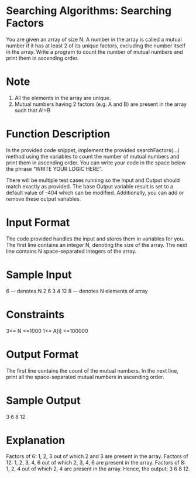 # Searching Algorithms: Searching Factors

You are given an array of size N.
A number in the array is called a mutual number if it has at least 2 of its unique factors, excluding the number itself in the array.
Write a program to count the number of mutual numbers and print them in ascending order.

# Note
1. All the elements in the array are unique.
2. Mutual numbers having 2 factors (e.g. A and B) are present in the array such that A!=B

# Function Description
In the provided code snippet, implement the provided searchFactors(...) method using the variables to count the number of mutual numbers and print them in ascending order.
You can write your code in the space below the phrase “WRITE YOUR LOGIC HERE”. 

There will be multiple test cases running so the Input and Output should match exactly as provided.
The base Output variable result is set to a default value of -404 which can be modified. Additionally, you can add or remove these output variables.

# Input Format
The code provided handles the input and stores them in variables for you.
The first line contains an integer N, denoting the size of the array.
The next line contains N space-separated integers of the array.

# Sample Input
6                    -- denotes N
2 6 3 4 12 8   -- denotes N elements of array

# Constraints
3<= N <=1000
1<= A[i] <=100000
 
# Output Format
The first line contains the count of the mutual numbers.
In the next line, print all the space-separated mutual numbers in ascending order.

# Sample Output
3
6 8 12
 
# Explanation
Factors of 6: 1, 2, 3 out of which 2 and 3 are present in the array.
Factors of 12: 1, 2, 3, 4, 6 out of which 2, 3, 4, 6 are present in the array.
Factors of 8: 1, 2, 4 out of which 2, 4 are present in the array.
Hence, the output:
3
6 8 12.